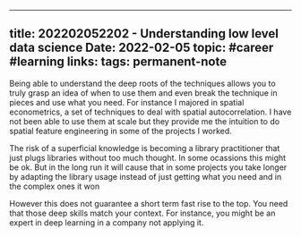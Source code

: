 
---
title: 202202052202 - Understanding low level data science
Date: 2022-02-05
topic: #career #learning 
links:
tags: permanent-note 
---

Being able to understand the deep roots of the techniques allows you to truly grasp an idea of when to use them and even break the technique in pieces and use what you need. For instance I majored in spatial econometrics, a set of techniques to deal with spatial autocorrelation. I have not been able to use them at scale but they provide me the intuition to do spatial feature engineering in some of the projects I worked.

The risk of a superficial knowledge is becoming a library practitioner that just plugs libraries without too much thought. In some ocassions this might be ok. But in the long run it will cause that in some projects you take longer by adapting the library usage instead of just getting what you need and in the complex ones it won

However this does not guarantee a short term fast rise to the top. You need that those deep skills match your context. For instance, you might be an expert in deep learning in a company not applying it. 




